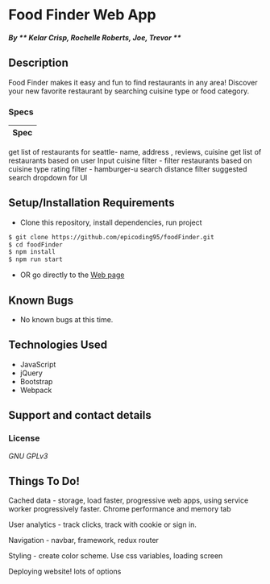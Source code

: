 # Food Finder Web App

#### _By ** Kelar Crisp, Rochelle Roberts, Joe, Trevor **_

## Description
Food Finder makes it easy and fun to find restaurants in any area! Discover your new favorite restaurant by searching cuisine type or food category.


### Specs
| Spec |
| :-------------     |
get list of restaurants for seattle- name, address , reviews, cuisine
get list of restaurants based on user Input
cuisine filter - filter restaurants based on cuisine type
rating filter -
hamburger-u search
distance filter
suggested search dropdown for UI



## Setup/Installation Requirements

* Clone this repository, install dependencies, run project

```sh
$ git clone https://github.com/epicoding95/foodFinder.git
$ cd foodFinder
$ npm install
$ npm run start
```
* OR go directly to the [Web page](http://schoinh.github.io/pizza)

## Known Bugs
* No known bugs at this time.

## Technologies Used
* JavaScript 
* jQuery
* Bootstrap
* Webpack

## Support and contact details



### License

*GNU GPLv3*

## Things To Do!
Cached data - storage, load faster, progressive web apps, using service worker progressively faster. Chrome performance and memory tab

User analytics - track clicks, track with cookie or sign in. 

Navigation - navbar, framework, redux router 

Styling - create color scheme. Use css variables, loading screen 

Deploying website! lots of options

<!-- $("#testout").hide();
          for(var i = 0; i < restaurant.length; i++){
            $("#testout").append(`
          <div class='row card-body'>
              <div class='col-md-6'>
                <div class='card-header test'>
                  <img class="imageSize"src='${restaurant[i].image}'> ${restaurant[i].name}
                </div>
                <br>
                <div>
                  Hours: ${restaurant[i].hours}
                  <br>
                  Rating: ${restaurant[i].rating}<br>
                  <a href="${restaurant[i].url}">${restaurant[i].name} Website</a>
                </div>
              </div>
              <div class='col-md-6'>
                <div class='map-box'>
                map goes here
                </div>
              </div>
            </div>
            <br>`); -->
